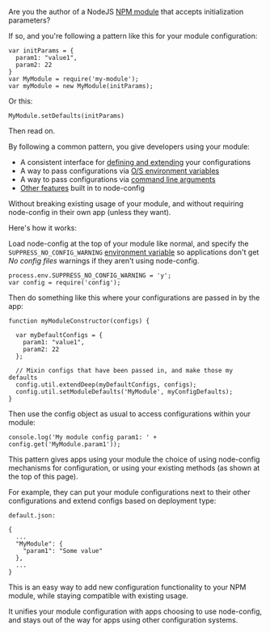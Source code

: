 Are you the author of a NodeJS [NPM module](http://npmjs.org) that accepts initialization parameters?

If so, and you're following a pattern like this for your module configuration:
```
var initParams = {
  param1: "value1",
  param2: 22
}
var MyModule = require('my-module');
var myModule = new MyModule(initParams);
```

Or this:
```
MyModule.setDefaults(initParams)
```

Then read on.  

By following a common pattern, you give developers using your module:

* A consistent interface for [defining and extending](https://github.com/lorenwest/node-config/wiki/Configuration-Files) your configurations
* A way to pass configurations via [O/S environment variables](https://github.com/lorenwest/node-config/wiki/Environment-Variables)
* A way to pass configurations via [command line arguments](https://github.com/lorenwest/node-config/wiki/Command-Line-Overrides)
* [Other features](https://github.com/lorenwest/node-config/wiki) built in to node-config

Without breaking existing usage of your module, and without requiring node-config in their own app (unless they want).

Here's how it works: 

Load node-config at the top of your module like normal, and specify the `SUPPRESS_NO_CONFIG_WARNING` [environment variable](https://github.com/lorenwest/node-config/wiki/Environment-Variables) so applications don't get *No config files* warnings if they aren't using node-config.

```
process.env.SUPPRESS_NO_CONFIG_WARNING = 'y';
var config = require('config');
```

Then do something like this where your configurations are passed in by the app:

```
function myModuleConstructor(configs) {

  var myDefaultConfigs = {
    param1: "value1",
    param2: 22
  };

  // Mixin configs that have been passed in, and make those my defaults
  config.util.extendDeep(myDefaultConfigs, configs);
  config.util.setModuleDefaults('MyModule', myConfigDefaults);
}
```

Then use the config object as usual to access configurations within your module:

```
console.log('My module config param1: ' + config.get('MyModule.param1'));
```

This pattern gives apps using your module the choice of using node-config mechanisms for configuration, or using your existing methods (as shown at the top of this page).

For example, they can put your module configurations next to their other configurations and extend configs based on deployment type:

```
default.json:

{
  ...
  "MyModule": {
    "param1": "Some value"
  },
  ...
}
```

This is an easy way to add new configuration functionality to your NPM module, while staying compatible with existing usage.

It unifies your module configuration with apps choosing to use node-config, and stays out of the way for apps using other configuration systems.